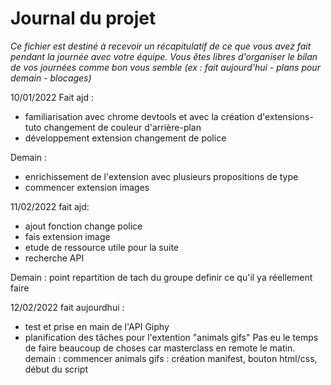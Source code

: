 # Journal du projet

*Ce fichier est destiné à recevoir un récapitulatif de ce que vous avez fait pendant la journée avec votre équipe. Vous êtes libres d'organiser le bilan de vos journées comme bon vous semble (ex : fait aujourd'hui - plans pour demain - blocages)*

10/01/2022
Fait ajd : 
- familiarisation avec chrome devtools et avec la création d'extensions- tuto changement de couleur d'arrière-plan 
- développement extension changement de police 

Demain : 
- enrichissement de l'extension avec plusieurs propositions de type 
- commencer extension images   


11/02/2022
fait ajd:
- ajout fonction change police 
- fais extension image 
- etude de ressource utile pour la suite 
- recherche API

Demain : 
point repartition de tach du groupe 
definir ce qu'il ya réellement faire

12/02/2022 
fait aujourdhui : 
- test et prise en main de l'API Giphy 
- planification des tâches pour l'extention "animals gifs" 
Pas eu le temps de faire beaucoup de choses car masterclass en remote le matin. 
demain : commencer animals gifs : création manifest, bouton html/css, début du script 
